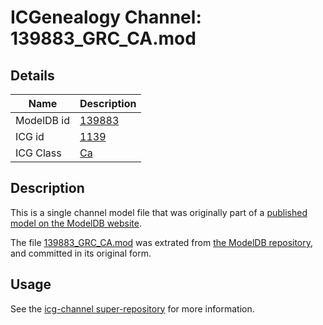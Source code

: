 # ICGenealogy Channel: 139883\_GRC\_CA.mod

## Details

Name | Description
---- | -----------
ModelDB id | [139883](http://senselab.med.yale.edu/ModelDB/ShowModel.cshtml?model=139883)
ICG id | [1139](http://icg.neurotheory.ox.ac.uk/channels/3/1139)
ICG Class | [Ca](http://icg.neurotheory.ox.ac.uk/channels/3)

## Description

This is a single channel model file that was originally part of a [published model on the ModelDB website](http://senselab.med.yale.edu/mModelDB/ShowModel.cshtml?model=139883).

The file [139883\_GRC\_CA.mod](139883_GRC_CA.mod) was extrated from [the ModelDB repository](http://senselab.med.yale.edu/ModelDB/ShowModel.cshtml?model=139883), and committed in its original form.

## Usage

See the [icg-channel super-repository](https://github.com/icgenealogy/icg-channels) for more information.